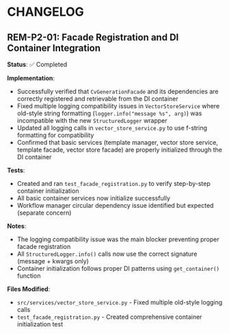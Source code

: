 # CHANGELOG

## REM-P2-01: Facade Registration and DI Container Integration

**Status**: ✅ Completed

**Implementation**:
- Successfully verified that `CvGenerationFacade` and its dependencies are correctly registered and retrievable from the DI container
- Fixed multiple logging compatibility issues in `VectorStoreService` where old-style string formatting (`logger.info("message %s", arg)`) was incompatible with the new `StructuredLogger` wrapper
- Updated all logging calls in `vector_store_service.py` to use f-string formatting for compatibility
- Confirmed that basic services (template manager, vector store service, template facade, vector store facade) are properly initialized through the DI container

**Tests**:
- Created and ran `test_facade_registration.py` to verify step-by-step container initialization
- All basic container services now initialize successfully
- Workflow manager circular dependency issue identified but expected (separate concern)

**Notes**:
- The logging compatibility issue was the main blocker preventing proper facade registration
- All `StructuredLogger.info()` calls now use the correct signature (message + kwargs only)
- Container initialization follows proper DI patterns using `get_container()` function

**Files Modified**:
- `src/services/vector_store_service.py` - Fixed multiple old-style logging calls
- `test_facade_registration.py` - Created comprehensive container initialization test
